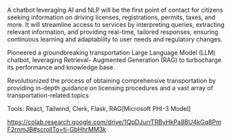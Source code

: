 A chatbot leveraging AI and NLP will be the first point of contact for citizens seeking information on driving licenses,
 registrations, permits, taxes, and more. It will streamline access to services by interpreting queries, extracting relevant information,
 and providing real-time, tailored responses, ensuring continuous learning and adaptability to user needs and regulatory changes.

Pioneered a groundbreaking transportation Large Language Model (LLM) chatbot, leveraging Retrieval- Augmented Generation (RAG) to turbocharge its performance and knowledge base.

Revolutionized the process of obtaining comprehensive transportation by providing in-depth guidance on licensing procedures and a vast array of transportation-related topics

Tools: React, Tailwind, Clerk, Flask, RAG[Microsoft PHI-3 Model]

https://colab.research.google.com/drive/1QpDJurrTRByHkPa8BU4kGq8PmF2rnmJB#scrollTo=ti-GbHhrMM3k
